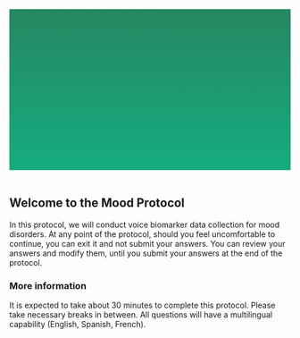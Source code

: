 <section style="height: 30vw; min-height: 15rem;
      background: linear-gradient(#268762, #15ac7f)">
        <div style="
          height: 30vw;
          min-height: 15rem;
          background-image: url(https://raw.githubusercontent.com/ReproNim/demo-protocol/master/DemoProtocol/about_the_study.svg);
          background-position: center;
          background-size: contain;
          background-repeat: no-repeat">
        </div>
      </section>
      <br>
<section>
<div class="container-fluid">
  <h2>Welcome to the Mood Protocol</h2>
  <p>In this protocol, we will conduct voice biomarker data collection for mood disorders. 
    At any point of the protocol, should you feel uncomfortable to continue, you can exit it and not submit your answers.
    You can review your answers and modify them, until you submit your answers at the end of the protocol.
  </p>
</div>
</section>

<section>
<div class="image container">
  <div class="text">
    <h3>More information</h3>
    <p>It is expected to take about 30 minutes to complete this protocol. 
    Please take necessary breaks in between. 
    All questions will have a multilingual capability (English, Spanish, French).
    </p>
  </div>
</div>
</section>
